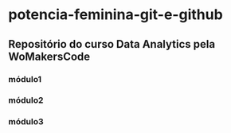 # potencia-feminina-git-e-github

## Repositório do curso Data Analytics pela WoMakersCode


### módulo1
### módulo2
### módulo3
